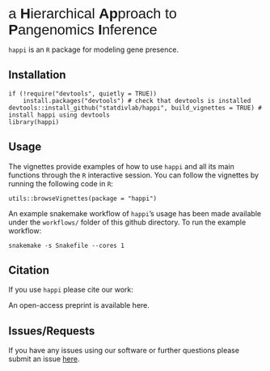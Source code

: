 
<!-- README.md is generated from README.Rmd. Please edit that file -->

<span style="font-family:Arial; font-size:2em;"> a **H**ierarchical
**Ap**proach to **P**angenomics **I**nference</span>

`happi` is an `R` package for modeling gene presence.

## Installation

    if (!require("devtools", quietly = TRUE))
        install.packages("devtools") # check that devtools is installed
    devtools::install_github("statdivlab/happi", build_vignettes = TRUE) # install happi using devtools
    library(happi)

## Usage

The vignettes provide examples of how to use `happi` and all its main
functions through the `R` interactive session. You can follow the
vignettes by running the following code in `R`:

    utils::browseVignettes(package = "happi")

An example snakemake workflow of `happi`’s usage has been made available
under the `workflows/` folder of this github directory. To run the
example workflow:

    snakemake -s Snakefile --cores 1

## Citation

If you use `happi` please cite our work:

An open-access preprint is available here.

## Issues/Requests

If you have any issues using our software or further questions please
submit an issue [here](https://github.com/statdivlab/happi/issues).
